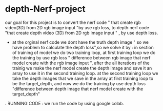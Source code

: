# depth-Nerf-project
our goal for this project is to convert the nerf code " that create rgb video(3D) from 
2D rgb image input "by use rgb loss, to depth  nerf code "that create depth video (3D) from 2D rgb image input  " , by use depth loss.

- at the orginal nerf code we dont have the truth depth image " so we have problem
 to calculate the depth loss",so we solve it by :
in section of training of model we do two training loop, at first training  loop
we do the training by use rgb loss " difference between rgb image that nerf model create with the rgb image input  ", after the all iterations of the trainig we make the nerf model create the depth image and save it an array to use it in the second training loop.
at the second training loop we take the depth images that we save in the array at first training loop to be the target_depth, and now we do the training by use depth loss "difference between depth image that nerf model  create with the target_depth"

. RUNNING CODE :
we run the code by using google colab.



